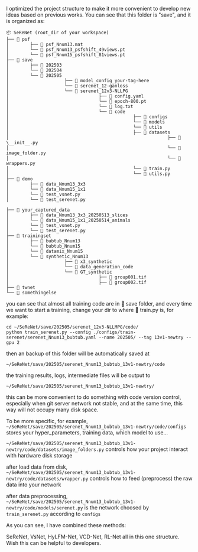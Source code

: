 I optimized the project structure to make it more convenient to develop new ideas based on previous works.
You can see that this folder is "save", and it is organized as:

```text
📦 SeReNet (root_dir of your workspace)
├── 📂 psf
│        ├── 📄 psf_Nnum13.mat
│        └── 📄 psf_Nnum13_psfshift_49views.pt
│        └── 📄 psf_Nnum15_psfshift_81views.pt
├── 📂 save
│        ├── 📂 202503
│        └── 📂 202504
│        └── 📂 202505
│                     ├── 📂 model_config_your-tag-here
│                     └── 📂 serenet_12-ganloss
│                     └── 📂 serenet_12v3-NLLPG
│                                  ├── 📄 config.yaml
│                                  └── 📄 epoch-800.pt
│                                  └── 📄 log.txt
│                                  └── 📂 code
│                                               ├── 📂 configs
│                                               └── 📂 models
│                                               └── 📂 utils
│                                               ├── 📂 datasets
│                                                            ├── 📄 \__init__.py
│                                                            └── 📄 image_folder.py
│                                                            └── 📄 wrappers.py
│                                               └── 📄 train.py
│                                               └── 📄 utils.py
├── 📂 demo
│        ├── 📂 data_Nnum13_3x3
│        └── 📂 data_Nnum15_1x1
│        └── 📄 test_vsnet.py
│        └── 📄 test_serenet.py

├── 📂 your_captured_data
│        ├── 📂 data_Nnum13_3x3_20250513_slices
│        └── 📂 data_Nnum15_1x1_20250514_animals
│        └── 📄 test_vsnet.py
│        └── 📄 test_serenet.py
├── 📂 trainingset
│        ├── 📂 bubtub_Nnum13
│        └── 📂 bubtub_Nnum15
│        └── 📂 datamix_Nnum15
│        └── 📂 synthetic_Nnum13
│                     ├── 📂 x3_synthetic
│                     └── 📂 data_generation_code
│                     └── 📂 GT_synthetic
│                                  ├── 🔬 group001.tif
│                                  ├── 🔬 group002.tif
├── 📂 twnet
└── 📂 somethingelse
```

you can see that almost all training code are in 📂 save folder, and every time we want to start a training, change your dir to where 📄 train.py is, for example:

```
cd ~/SeReNet/save/202505/serenet_12v3-NLLMPG/code/
python train_serenet.py --config ./configs/train-serenet/serenet_Nnum13_bubtub.yaml --name 202505/ --tag 13v1-newtry --gpu 2 
```

then an backup of this folder will be automatically saved at

```
~/SeReNet/save/202505/serenet_Nnum13_bubtub_13v1-newtry/code
```

the training results, logs, intermediate files will be output to

```
~/SeReNet/save/202505/serenet_Nnum13_bubtub_13v1-newtry/
```

this can be more convenient to do something with code version control, especially when git server network not stable, and at the same time, this way will not occupy many disk space.


To be more specific, for example,  `~/SeReNet/save/202505/serenet_Nnum13_bubtub_13v1-newtry/code/configs` stores your hyper_parameters, training data, which model to use...

`~/SeReNet/save/202505/serenet_Nnum13_bubtub_13v1-newtry/code/datasets/image_folders.py` controls how your project interact with hardware disk storage

after load data from disk, `~/SeReNet/save/202505/serenet_Nnum13_bubtub_13v1-newtry/code/datasets/wrapper.py` controls how to feed (preprocess) the raw data into your network

after data preprocessing, `~/SeReNet/save/202505/serenet_Nnum13_bubtub_13v1-newtry/code/models/serenet.py` is the network choosed by `train_serenet.py` according to `configs`


As you can see, I have combined these methods: 

SeReNet, VsNet, HyLFM-Net, VCD-Net, RL-Net all in this one structure. Wish this can be helpful to developers.
